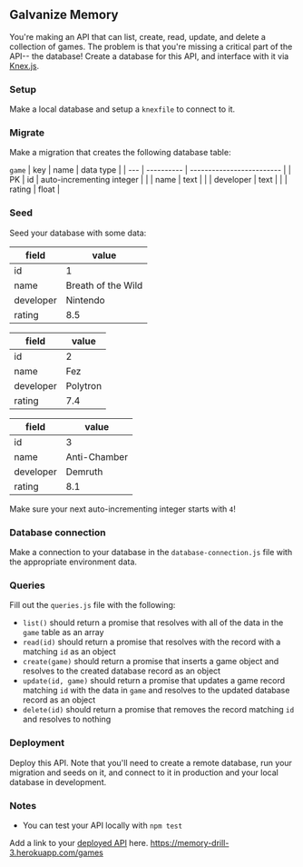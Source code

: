 ## Galvanize Memory

You're making an API that can list, create, read, update, and delete a collection of games. The problem is that you're missing a critical part of the API-- the database! Create a database for this API, and interface with it via [Knex.js](https://knexjs.org).

### Setup

Make a local database and setup a `knexfile` to connect to it.

### Migrate

Make a migration that creates the following database table:

`game`
| key | name | data type |
| --- | ---------- | ------------------------- |
| PK | id | auto-incrementing integer |
| | name | text |
| | developer | text |
| | rating | float |

### Seed

Seed your database with some data:

| field     | value              |
| --------- | ------------------ |
| id        | 1                  |
| name      | Breath of the Wild |
| developer | Nintendo           |
| rating    | 8.5                |

| field     | value    |
| --------- | -------- |
| id        | 2        |
| name      | Fez      |
| developer | Polytron |
| rating    | 7.4      |

| field     | value        |
| --------- | ------------ |
| id        | 3            |
| name      | Anti-Chamber |
| developer | Demruth      |
| rating    | 8.1          |

Make sure your next auto-incrementing integer starts with `4`!

### Database connection

Make a connection to your database in the `database-connection.js` file with the appropriate environment data.

### Queries

Fill out the `queries.js` file with the following:

* `list()` should return a promise that resolves with all of the data in the `game` table as an array
* `read(id)` should return a promise that resolves with the record with a matching `id` as an object
* `create(game)` should return a promise that inserts a game object and resolves to the created database record as an object
* `update(id, game)` should return a promise that updates a game record matching `id` with the data in `game` and resolves to the updated database record as an object
* `delete(id)` should return a promise that removes the record matching `id` and resolves to nothing

### Deployment

Deploy this API. Note that you'll need to create a remote database, run your migration and seeds on it, and connect to it in production and your local database in development.

### Notes

* You can test your API locally with `npm test`

Add a link to your [deployed API]() here. https://memory-drill-3.herokuapp.com/games
